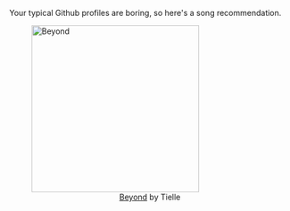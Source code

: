 Your typical Github profiles are boring, so here's a song recommendation.
<figure><img width="300" height="300" src="https://i.scdn.co/image/ab67616d0000b273721af0126065d52deece5287" alt="Beyond" /><figcaption align="center"><a href="https://open.spotify.com/track/2r9DLquyIogMTSeRCGbSug" target="_blank">Beyond</a> by Tielle</figcaption></figure>
